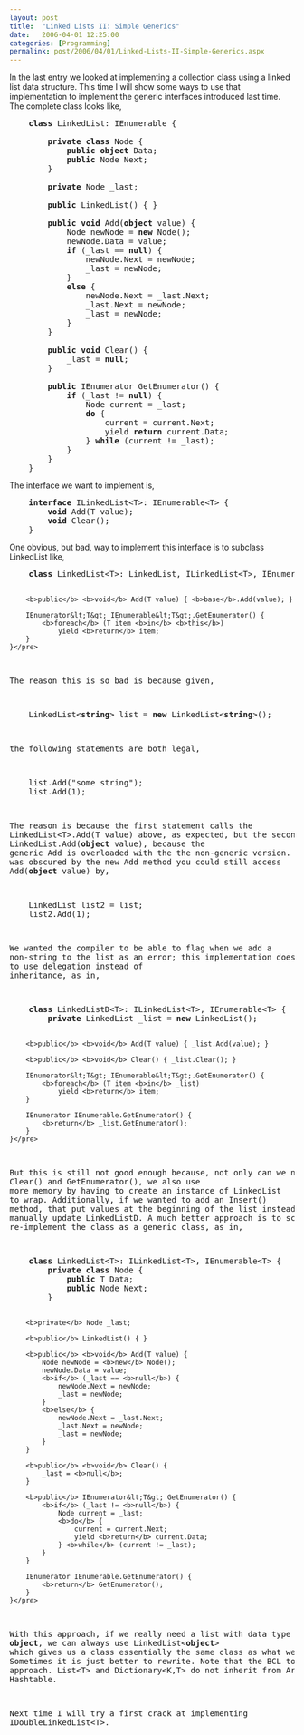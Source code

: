 ```yaml
---
layout: post
title:  "Linked Lists II: Simple Generics"
date:   2006-04-01 12:25:00
categories: [Programming]
permalink: post/2006/04/01/Linked-Lists-II-Simple-Generics.aspx
---
```

<p>In the last entry we looked at implementing a collection class 
using a linked list data structure. This time I will show some ways to use that implementation
to implement the generic
interfaces introduced last time. The complete class looks like,</p>

<pre>    <b>class</b> LinkedList: IEnumerable {

        <b>private</b> <b>class</b> Node {
            <b>public</b> <b>object</b> Data;
            <b>public</b> Node Next;
        }

        <b>private</b> Node _last;

        <b>public</b> LinkedList() { }

        <b>public</b> <b>void</b> Add(<b>object</b> value) {
            Node newNode = <b>new</b> Node();
            newNode.Data = value;
            <b>if</b> (_last == <b>null</b>) {
                newNode.Next = newNode;
                _last = newNode;
            }
            <b>else</b> {
                newNode.Next = _last.Next;
                _last.Next = newNode;
                _last = newNode;
            }
        }

        <b>public</b> <b>void</b> Clear() {
            _last = <b>null</b>;
        }

        <b>public</b> IEnumerator GetEnumerator() {
            <b>if</b> (_last != <b>null</b>) {
                Node current = _last;
                <b>do</b> {
                    current = current.Next;
                    yield <b>return</b> current.Data;
                } <b>while</b> (current != _last);
            }
        }
    }</pre>
<p>The interface we want to implement is,</p>
<pre>    <b>interface</b> ILinkedList&lt;T&gt;: IEnumerable&lt;T&gt; {
        <b>void</b> Add(T value);
        <b>void</b> Clear();
    }</pre>
<p>One obvious, but bad, way to implement this interface is to
subclass <span class="code">LinkedList</span> like,</p>
<pre>    <b>class</b> LinkedList&lt;T&gt;: LinkedList, ILinkedList&lt;T&gt;, IEnumerable&lt;T&gt; {

        <b>public</b> <b>void</b> Add(T value) { <b>base</b>.Add(value); }

        IEnumerator&lt;T&gt; IEnumerable&lt;T&gt;.GetEnumerator() {
            <b>foreach</b> (T item <b>in</b> <b>this</b>)
                yield <b>return</b> item;
        }
    }</pre>
<p>The reason this is so bad is because given,</p>
<pre>    LinkedList&lt;<b>string</b>&gt; list = <b>new</b> LinkedList&lt;<b>string</b>&gt;();</pre>
<p>the following statements are both legal,</p>
<pre>    list.Add("some string");
    list.Add(1);</pre>
<p>The reason is because the first statement calls the <span class="code">
LinkedList&lt;T&gt;.Add(T value)</span> above, as expected, but the second will call
<span class="code">LinkedList.Add(<b>object</b> value)</span>, because the
generic <span class="code">Add</span> is overloaded with the the non-generic version. Even if it
was obscured by the new <span class="code">Add</span> method you could still access
<span class="code">Add(<b>object</b> value)</span> by,</p>
<pre>    LinkedList list2 = list;
    list2.Add(1);</pre>
<p>We wanted the compiler to be able to flag when we add a
non-string to the list as an error; this implementation doesn't do that. A slightly better approach is
to use delegation instead of
inheritance, as in,</p>
<pre>    <b>class</b> LinkedListD&lt;T&gt;: ILinkedList&lt;T&gt;, IEnumerable&lt;T&gt; {
        <b>private</b> LinkedList _list = <b>new</b> LinkedList();

        <b>public</b> <b>void</b> Add(T value) { _list.Add(value); }

        <b>public</b> <b>void</b> Clear() { _list.Clear(); }

        IEnumerator&lt;T&gt; IEnumerable&lt;T&gt;.GetEnumerator() {
            <b>foreach</b> (T item <b>in</b> _list)
                yield <b>return</b> item;
        }

        IEnumerator IEnumerable.GetEnumerator() {
            <b>return</b> _list.GetEnumerator();
        }
    }</pre>
<p>But this is still not good enough because, not only can we no longer inherit the implementation of <span class="code">
Clear()</span> and <span class="code">GetEnumerator()</span>, we also use
more memory by having to create an instance of <span class="code">LinkedList</span>
to wrap. Additionally, if we wanted to add an <span class="code">Insert()</span>
method, that put values at the beginning of the list instead of the end, we would have to
manually update <span class="code">LinkedListD</span>. A much better approach is to scrap the first implementation and
re-implement the class as a generic class, as in,</p>
<pre>    <b>class</b> LinkedList&lt;T&gt;: ILinkedList&lt;T&gt;, IEnumerable&lt;T&gt; {
        <b>private</b> <b>class</b> Node {
            <b>public</b> T Data;
            <b>public</b> Node Next;
        }

        <b>private</b> Node _last;

        <b>public</b> LinkedList() { }

        <b>public</b> <b>void</b> Add(T value) {
            Node newNode = <b>new</b> Node();
            newNode.Data = value;
            <b>if</b> (_last == <b>null</b>) {
                newNode.Next = newNode;
                _last = newNode;
            }
            <b>else</b> {
                newNode.Next = _last.Next;
                _last.Next = newNode;
                _last = newNode;
            }
        }

        <b>public</b> <b>void</b> Clear() {
            _last = <b>null</b>;
        }

        <b>public</b> IEnumerator&lt;T&gt; GetEnumerator() {
            <b>if</b> (_last != <b>null</b>) {
                Node current = _last;
                <b>do</b> {
                    current = current.Next;
                    yield <b>return</b> current.Data;
                } <b>while</b> (current != _last);
            }
        }

        IEnumerator IEnumerable.GetEnumerator() {
            <b>return</b> GetEnumerator();
        }
    }</pre>
<p>With this approach, if we really need a list with data type <b>
<span class="code">object</span></b>, we can always use <span class="code">LinkedList&lt;<b>object</b>&gt;</span>
which gives us a class essentially the same class as what we started with.&nbsp;
Sometimes it is just better to rewrite. Note that the BCL took a similar
approach. List&lt;T&gt; and Dictionary&lt;K,T&gt; do not inherit from ArrayList and
Hashtable.</p>
<p>Next time I will try a first crack at implementing <span class="code">
IDoubleLinkedList&lt;T&gt;</span>.</p>
